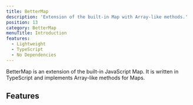 ```yaml
---
title: BetterMap
description: 'Extension of the built-in Map with Array-like methods.'
position: 13
category: BetterMap
menuTitle: Introduction
features:
  - Lightweight
  - TypeScript
  - No Dependencies
---
```


BetterMap is an extension of the built-in JavaScript Map. It is written in TypeScript and implements Array-like methods for Maps.

## Features

<list :items="features"></list>
